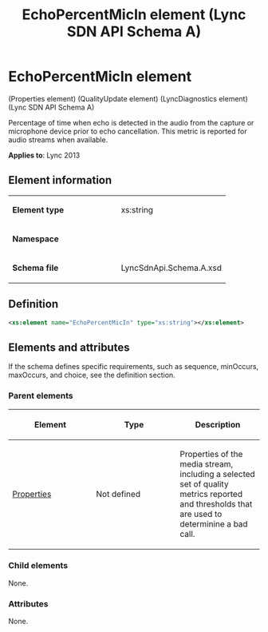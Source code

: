 ﻿---
title: EchoPercentMicIn element  (Lync SDN API Schema A)
TOCTitle: EchoPercentMicIn element
ms:assetid: 2d53eb73-6fb0-c23e-debf-b8f8eeb50ee6
ms:mtpsurl: https://msdn.microsoft.com/library/Dn455031(v=office.15)
ms:contentKeyID: 57260897
ms.date: 07/24/2014
mtps_version: v=office.15
dev_langs:
- xml
---

# EchoPercentMicIn element 

(Properties element) (QualityUpdate element) (LyncDiagnostics element) (Lync SDN API Schema A)

Percentage of time when echo is detected in the audio from the capture or microphone device prior to echo cancellation. This metric is reported for audio streams when available.


**Applies to**: Lync 2013

## Element information

<table>
<colgroup>
<col style="width: 50%" />
<col style="width: 50%" />
</colgroup>
<tbody>
<tr class="odd">
<td><p><strong>Element type</strong></p></td>
<td><p>xs:string</p></td>
</tr>
<tr class="even">
<td><p><strong>Namespace</strong></p></td>
<td><p></p></td>
</tr>
<tr class="odd">
<td><p><strong>Schema file</strong></p></td>
<td><p>LyncSdnApi.Schema.A.xsd</p></td>
</tr>
</tbody>
</table>


## Definition

```xml
<xs:element name="EchoPercentMicIn" type="xs:string"></xs:element>
```

## Elements and attributes

If the schema defines specific requirements, such as sequence, minOccurs, maxOccurs, and choice, see the definition section.

### Parent elements

<table>
<colgroup>
<col style="width: 33%" />
<col style="width: 33%" />
<col style="width: 33%" />
</colgroup>
<thead>
<tr class="header">
<th><p>Element</p></th>
<th><p>Type</p></th>
<th><p>Description</p></th>
</tr>
</thead>
<tbody>
<tr class="odd">
<td><p><a href="properties-element-qualityupdate-element-sdn-api-schema-a.md">Properties</a></p></td>
<td><p>Not defined</p></td>
<td><p>Properties of the media stream, including a selected set of quality metrics reported and thresholds that are used to determinine a bad call.</p></td>
</tr>
</tbody>
</table>


### Child elements

None.

### Attributes

None.

